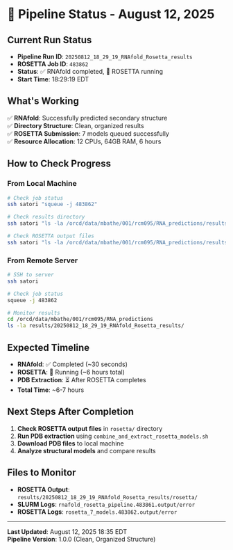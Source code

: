 # 🚀 Pipeline Status - August 12, 2025

## **Current Run Status**
- **Pipeline Run ID**: `20250812_18_29_19_RNAfold_Rosetta_results`
- **ROSETTA Job ID**: `483862`
- **Status**: ✅ RNAfold completed, 🔄 ROSETTA running
- **Start Time**: 18:29:19 EDT

## **What's Working**
✅ **RNAfold**: Successfully predicted secondary structure  
✅ **Directory Structure**: Clean, organized results  
✅ **ROSETTA Submission**: 7 models queued successfully  
✅ **Resource Allocation**: 12 CPUs, 64GB RAM, 6 hours  

## **How to Check Progress**

### **From Local Machine**
```bash
# Check job status
ssh satori "squeue -j 483862"

# Check results directory
ssh satori "ls -la /orcd/data/mbathe/001/rcm095/RNA_predictions/results/20250812_18_29_19_RNAfold_Rosetta_results/"

# Check ROSETTA output files
ssh satori "ls -la /orcd/data/mbathe/001/rcm095/RNA_predictions/results/20250812_18_29_19_RNAfold_Rosetta_results/rosetta/"
```

### **From Remote Server**
```bash
# SSH to server
ssh satori

# Check job status
squeue -j 483862

# Monitor results
cd /orcd/data/mbathe/001/rcm095/RNA_predictions
ls -la results/20250812_18_29_19_RNAfold_Rosetta_results/
```

## **Expected Timeline**
- **RNAfold**: ✅ Completed (~30 seconds)
- **ROSETTA**: 🔄 Running (~6 hours total)
- **PDB Extraction**: ⏳ After ROSETTA completes
- **Total Time**: ~6-7 hours

## **Next Steps After Completion**
1. **Check ROSETTA output files** in `rosetta/` directory
2. **Run PDB extraction** using `combine_and_extract_rosetta_models.sh`
3. **Download PDB files** to local machine
4. **Analyze structural models** and compare results

## **Files to Monitor**
- **ROSETTA Output**: `results/20250812_18_29_19_RNAfold_Rosetta_results/rosetta/`
- **SLURM Logs**: `rnafold_rosetta_pipeline.483861.output/error`
- **ROSETTA Logs**: `rosetta_7_models.483862.output/error`

---
**Last Updated**: August 12, 2025 18:35 EDT  
**Pipeline Version**: 1.0.0 (Clean, Organized Structure)
